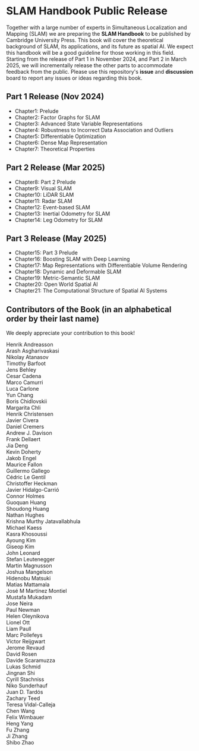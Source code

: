 # SLAM Handbook Public Release

Together with a large number of experts in Simultaneous Localization and Mapping (SLAM) we are preparing the **SLAM Handbook** to be published by Cambridge University Press. This book will cover the theoretical background of SLAM, its applications, and its future as spatial AI. We expect this handbook will be a good guideline for those working in this field. Starting from the release of Part 1 in November 2024, and Part 2 in March 2025, we will incrementally release the other parts to accommodate feedback from the public. Please use this repository's **issue** and **discussion** board to report any issues or ideas regarding this book.

## Part 1 Release (Nov 2024)

* Chapter1: Prelude
* Chapter2: Factor Graphs for SLAM
* Chapter3: Advanced State Variable Representations
* Chapter4: Robustness to Incorrect Data Association and Outliers
* Chapter5: Differentiable Optimization
* Chapter6: Dense Map Representation
* Chapter7: Theoretical Properties

## Part 2 Release (Mar 2025)
* Chapter8: Part 2 Prelude
* Chapter9: Visual SLAM
* Chapter10: LiDAR SLAM
* Chapter11: Radar SLAM
* Chapter12: Event-based SLAM
* Chapter13: Inertial Odometry for SLAM
* Chapter14: Leg Odometry for SLAM

## Part 3 Release (May 2025)
* Chapter15: Part 3 Prelude
* Chapter16: Boosting SLAM with Deep Learning
* Chapter17: Map Representations with Differentiable Volume Rendering
* Chapter18: Dynamic and Deformable SLAM
* Chapter19: Metric-Semantic SLAM
* Chapter20: Open World Spatial AI
* Chapter21: The Computational Structure of Spatial AI Systems
  
## Contributors of the Book (in an alphabetical order by their last name)

We deeply appreciate your contribution to this book!

Henrik Andreasson  
Arash Asgharivaskasi  
Nikolay Atanasov  
Timothy Barfoot  
Jens Behley  
Cesar Cadena  
Marco Camurri  
Luca Carlone  
Yun Chang  
Boris Chidlovskii  
Margarita Chli  
Henrik Christensen  
Javier Civera  
Daniel Cremers  
Andrew J. Davison  
Frank Dellaert  
Jia Deng  
Kevin Doherty  
Jakob Engel  
Maurice Fallon  
Guillermo Gallego  
Cédric Le Gentil  
Christoffer Heckman  
Javier Hidalgo-Carrió  
Connor Holmes  
Guoquan Huang  
Shoudong Huang  
Nathan Hughes  
Krishna Murthy Jatavallabhula  
Michael Kaess  
Kasra Khosoussi  
Ayoung Kim  
Giseop Kim  
John Leonard  
Stefan Leutenegger  
Martin Magnusson  
Joshua Mangelson  
Hidenobu Matsuki  
Matias Mattamala  
José M Martínez Montiel  
Mustafa Mukadam  
Jose Neira  
Paul Newman  
Helen Oleynikova  
Lionel Ott  
Liam Paull  
Marc Pollefeys  
Victor Reijgwart  
Jerome Revaud  
David Rosen  
Davide Scaramuzza  
Lukas Schmid  
Jingnan Shi  
Cyrill Stachniss  
Niko Sunderhauf  
Juan D. Tardós  
Zachary Teed  
Teresa Vidal-Calleja  
Chen Wang  
Felix Wimbauer  
Heng Yang  
Fu Zhang  
Ji Zhang  
Shibo Zhao  
